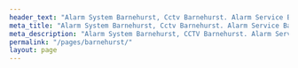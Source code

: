 ```yaml
---
header_text: "Alarm System Barnehurst, Cctv Barnehurst. Alarm Service Barnehurst"
meta_title: "Alarm System Barnehurst, Cctv Barnehurst. Alarm Service Barnehurst"
meta_description: "Alarm System Barnehurst, CCTV Barnehurst. Alarm Service Barnehurst, Alarm Battery Replacement Barnehurst, Home Alarm System Barnehurst. 020 8302 4065."
permalink: "/pages/barnehurst/"
layout: page
---
```


